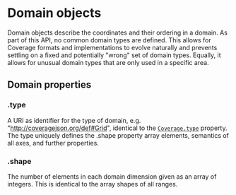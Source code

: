 # Domain objects

Domain objects describe the coordinates and their ordering in a domain.
As part of this API, no common domain types are defined.
This allows for Coverage formats and implementations to evolve naturally and prevents settling on a fixed and potentially "wrong" set of domain types. Equally, it allows for unusual domain types that are only used in a specific area.

## Domain properties

### .type

A URI as identifier for the type of domain, e.g. "http://coveragejson.org/def#Grid", identical to the [`Coverage.type`](Coverage.md) property.
The type uniquely defines the .shape property array elements, semantics of all axes, and further properties.

### .shape

The number of elements in each domain dimension given as an array of integers.
This is identical to the array shapes of all ranges.
